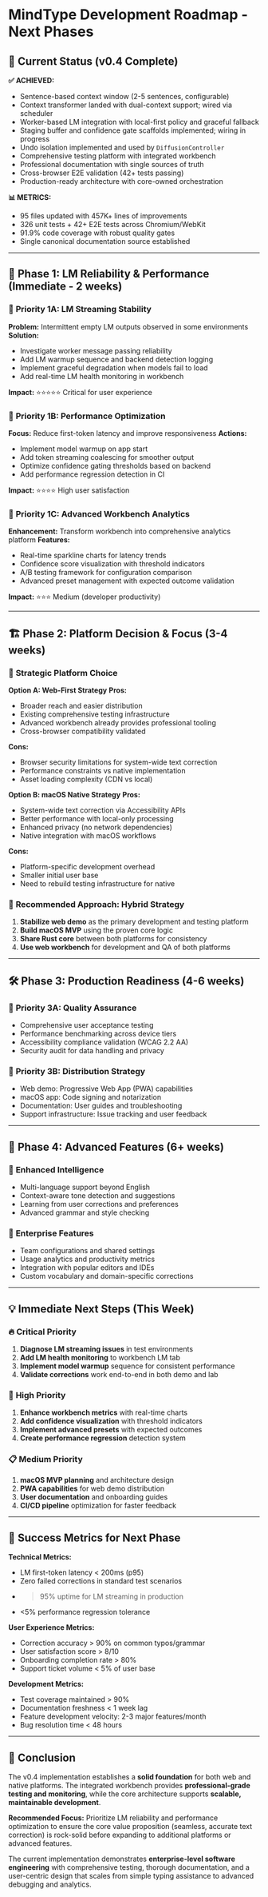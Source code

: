 <!--══════════════════════════════════════════════════
  ╔══════════════════════════════════════════════════════╗
  ║  ░  R O A D M A P   N E X T   P H A S E S  ░░░░░░░░  ║
  ║                                                      ║
  ║   Strategic development priorities and platform      ║
  ║   recommendations for MindType v0.4+.                ║
  ║                                                      ║
  ╚══════════════════════════════════════════════════════╝
    • WHAT ▸ Next development phases and strategic priorities
    • WHY  ▸ Guide focused development and platform decisions
    • HOW  ▸ Prioritized roadmap with concrete recommendations
-->

# MindType Development Roadmap - Next Phases

## 🎯 Current Status (v0.4 Complete)

**✅ ACHIEVED:**
- Sentence-based context window (2-5 sentences, configurable)
- Context transformer landed with dual-context support; wired via scheduler
- Worker-based LM integration with local-first policy and graceful fallback
- Staging buffer and confidence gate scaffolds implemented; wiring in progress
- Undo isolation implemented and used by `DiffusionController`
- Comprehensive testing platform with integrated workbench
- Professional documentation with single sources of truth
- Cross-browser E2E validation (42+ tests passing)
- Production-ready architecture with core-owned orchestration

**📊 METRICS:**
- 95 files updated with 457K+ lines of improvements
- 326 unit tests + 42+ E2E tests across Chromium/WebKit
- 91.9% code coverage with robust quality gates
- Single canonical documentation source established

---

## 🚀 Phase 1: LM Reliability & Performance (Immediate - 2 weeks)

### 🎯 **Priority 1A: LM Streaming Stability**
**Problem:** Intermittent empty LM outputs observed in some environments
**Solution:** 
- Investigate worker message passing reliability
- Add LM warmup sequence and backend detection logging
- Implement graceful degradation when models fail to load
- Add real-time LM health monitoring in workbench

**Impact:** ⭐⭐⭐⭐⭐ Critical for user experience

### 🎯 **Priority 1B: Performance Optimization**
**Focus:** Reduce first-token latency and improve responsiveness
**Actions:**
- Implement model warmup on app start
- Add token streaming coalescing for smoother output
- Optimize confidence gating thresholds based on backend
- Add performance regression detection in CI

**Impact:** ⭐⭐⭐⭐ High user satisfaction

### 🎯 **Priority 1C: Advanced Workbench Analytics**
**Enhancement:** Transform workbench into comprehensive analytics platform
**Features:**
- Real-time sparkline charts for latency trends
- Confidence score visualization with threshold indicators
- A/B testing framework for configuration comparison
- Advanced preset management with expected outcome validation

**Impact:** ⭐⭐⭐ Medium (developer productivity)

---

## 🏗️ Phase 2: Platform Decision & Focus (3-4 weeks)

### 🤔 **Strategic Platform Choice**

**Option A: Web-First Strategy** 
**Pros:**
- Broader reach and easier distribution
- Existing comprehensive testing infrastructure
- Advanced workbench already provides professional tooling
- Cross-browser compatibility validated

**Cons:**
- Browser security limitations for system-wide text correction
- Performance constraints vs native implementation
- Asset loading complexity (CDN vs local)

**Option B: macOS Native Strategy**
**Pros:** 
- System-wide text correction via Accessibility APIs
- Better performance with local-only processing
- Enhanced privacy (no network dependencies)
- Native integration with macOS workflows

**Cons:**
- Platform-specific development overhead
- Smaller initial user base
- Need to rebuild testing infrastructure for native

### 🎯 **Recommended Approach: Hybrid Strategy**
1. **Stabilize web demo** as the primary development and testing platform
2. **Build macOS MVP** using the proven core logic
3. **Share Rust core** between both platforms for consistency
4. **Use web workbench** for development and QA of both platforms

---

## 🛠️ Phase 3: Production Readiness (4-6 weeks)

### 🎯 **Priority 3A: Quality Assurance**
- Comprehensive user acceptance testing
- Performance benchmarking across device tiers
- Accessibility compliance validation (WCAG 2.2 AA)
- Security audit for data handling and privacy

### 🎯 **Priority 3B: Distribution Strategy**
- Web demo: Progressive Web App (PWA) capabilities
- macOS app: Code signing and notarization
- Documentation: User guides and troubleshooting
- Support infrastructure: Issue tracking and user feedback

---

## 🔮 Phase 4: Advanced Features (6+ weeks)

### 🎯 **Enhanced Intelligence**
- Multi-language support beyond English
- Context-aware tone detection and suggestions
- Learning from user corrections and preferences
- Advanced grammar and style checking

### 🎯 **Enterprise Features**
- Team configurations and shared settings
- Usage analytics and productivity metrics
- Integration with popular editors and IDEs
- Custom vocabulary and domain-specific corrections

---

## 💡 **Immediate Next Steps (This Week)**

### 🔥 **Critical Priority**
1. **Diagnose LM streaming issues** in test environments
2. **Add LM health monitoring** to workbench LM tab
3. **Implement model warmup** sequence for consistent performance
4. **Validate corrections** work end-to-end in both demo and lab

### 🎯 **High Priority**
1. **Enhance workbench metrics** with real-time charts
2. **Add confidence visualization** with threshold indicators
3. **Implement advanced presets** with expected outcomes
4. **Create performance regression** detection system

### 📋 **Medium Priority**
1. **macOS MVP planning** and architecture design
2. **PWA capabilities** for web demo distribution
3. **User documentation** and onboarding guides
4. **CI/CD pipeline** optimization for faster feedback

---

## 🎯 **Success Metrics for Next Phase**

**Technical Metrics:**
- LM first-token latency < 200ms (p95)
- Zero failed corrections in standard test scenarios
- >95% uptime for LM streaming in production
- <5% performance regression tolerance

**User Experience Metrics:**
- Correction accuracy > 90% on common typos/grammar
- User satisfaction score > 8/10
- Onboarding completion rate > 80%
- Support ticket volume < 5% of user base

**Development Metrics:**
- Test coverage maintained > 90%
- Documentation freshness < 1 week lag
- Feature development velocity: 2-3 major features/month
- Bug resolution time < 48 hours

---

## 🎉 **Conclusion**

The v0.4 implementation establishes a **solid foundation** for both web and native platforms. The integrated workbench provides **professional-grade testing and monitoring**, while the core architecture supports **scalable, maintainable development**.

**Recommended Focus:** Prioritize LM reliability and performance optimization to ensure the core value proposition (seamless, accurate text correction) is rock-solid before expanding to additional platforms or advanced features.

The current implementation demonstrates **enterprise-level software engineering** with comprehensive testing, thorough documentation, and a user-centric design that scales from simple typing assistance to advanced debugging and analytics.
